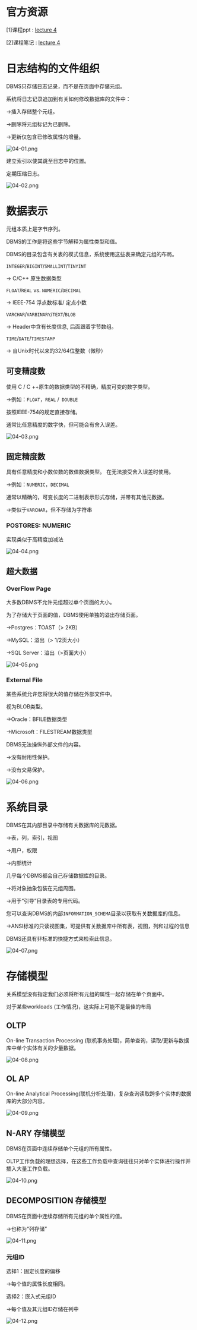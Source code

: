 # 官方资源

[1]课程ppt : [lecture 4](sql/15445/files/ppt04.pdf ':ignore')

[2]课程笔记 : [lecture 4](sql/15445/files/note04.pdf ':ignore')

# 日志结构的文件组织

DBMS只存储日志记录，而不是在页面中存储元组。

系统将日志记录追加到有关如何修改数据库的文件中：

→插入存储整个元组。

→删除将元组标记为已删除。

→更新仅包含已修改属性的增量。

![04-01.png](https://i.loli.net/2020/04/19/ZE2K7dj6bzroYJf.png)

建立索引以使其跳至日志中的位置。

定期压缩日志。

![04-02.png](https://i.loli.net/2020/04/19/stTgPKiBeC2bAUI.png)

# 数据表示

元组本质上是字节序列。

DBMS的工作是将这些字节解释为属性类型和值。

DBMS的目录包含有关表的模式信息，系统使用这些表来确定元组的布局。

`INTEGER`/`BIGINT`/`SMALLINT`/`TINYINT`

→ C/C++ 原生数据类型

`FLOAT`/`REAL` vs. `NUMERIC`/`DECIMAL`

→ IEEE-754 浮点数标准/ 定点小数

`VARCHAR`/`VARBINARY`/`TEXT`/`BLOB`

→ Header中含有长度信息, 后面跟着字节数组。

`TIME`/`DATE`/`TIMESTAMP`

→ 自Unix时代以来的32/64位整数（微秒）

## 可变精度数

使用 C / C ++原生的数据类型的不精确，精度可变的数字类型。

→例如：`FLOAT`，`REAL` /` DOUBLE`

按照IEEE-754的规定直接存储。

通常比任意精度的数字快，但可能会有舍入误差。

![04-03.png](https://i.loli.net/2020/04/19/rVB5pZKH7iFGOCf.png)

## 固定精度数

具有任意精度和小数位数的数值数据类型。 在无法接受舍入误差时使用。

→例如：`NUMERIC`，`DECIMAL`

通常以精确的，可变长度的二进制表示形式存储，并带有其他元数据。

→类似于`VARCHAR`，但不存储为字符串

### POSTGRES: NUMERIC  

实现类似于高精度加减法

![04-04.png](https://i.loli.net/2020/04/19/9rEp5lK6iPVjedM.png)

## 超大数据

### OverFlow Page

大多数DBMS不允许元组超过单个页面的大小。

为了存储大于页面的值，DBMS使用单独的溢出存储页面。

→Postgres：TOAST（> 2KB）

→MySQL：溢出（> 1/2页大小）

→SQL Server：溢出（>页面大小）

![04-05.png](https://i.loli.net/2020/04/19/YQBJKbrxsegCvSu.png)

### External File 

某些系统允许您将很大的值存储在外部文件中。

视为BLOB类型。

→Oracle：BFILE数据类型

→Microsoft：FILESTREAM数据类型

DBMS无法操纵外部文件的内容。

→没有耐用性保护。

→没有交易保护。

![04-06.png](https://i.loli.net/2020/04/19/lfajBb5UvdQueNA.png)

# 系统目录

DBMS在其内部目录中存储有关数据库的元数据。

→表，列，索引，视图

→用户，权限

→内部统计

几乎每个DBMS都会自己存储数据库的目录。

→将对象抽象包装在元组周围。

→用于“引导”目录表的专用代码。

您可以查询DBMS的内部`INFORMATION_SCHEMA`目录以获取有关数据库的信息。

→ANSI标准的只读视图集，可提供有关数据库中所有表，视图，列和过程的信息

DBMS还具有非标准的快捷方式来检索此信息。

![04-07.png](https://i.loli.net/2020/04/19/jMphwAvkOK2TdQF.png)

# 存储模型

关系模型没有指定我们必须将所有元组的属性一起存储在单个页面中。

对于某些workloads (工作情况)，这实际上可能不是最佳的布局

## OLTP  

On-line Transaction Processing (联机事务处理)，简单查询，读取/更新与数据库中单个实体有关的少量数据。

![04-08.png](https://i.loli.net/2020/04/19/UYRwQpLdCJkWem3.png)

## OL AP  

On-line Analytical Processing(联机分析处理)，复杂查询读取跨多个实体的数据库的大部分内容。

![04-09.png](https://i.loli.net/2020/04/19/lSp8UEVJ6QIY2NF.png)

## N-ARY  存储模型

DBMS在页面中连续存储单个元组的所有属性。

OLTP工作负载的理想选择，在这些工作负载中查询往往只对单个实体进行操作并插入大量工作负载。

![04-10.png](https://i.loli.net/2020/04/19/THr4gMWOeuESFUL.png)

## DECOMPOSITION 存储模型

DBMS在页面中连续存储所有元组的单个属性的值。

→也称为“列存储”

![04-11.png](https://i.loli.net/2020/04/19/GTtuRWpI4vOSnJ3.png)

### 元组ID

选择1：固定长度的偏移

→每个值的属性长度相同。

选择2：嵌入式元组ID

→每个值及其元组ID存储在列中

![04-12.png](https://i.loli.net/2020/04/19/6okXvxImLaus84R.png)